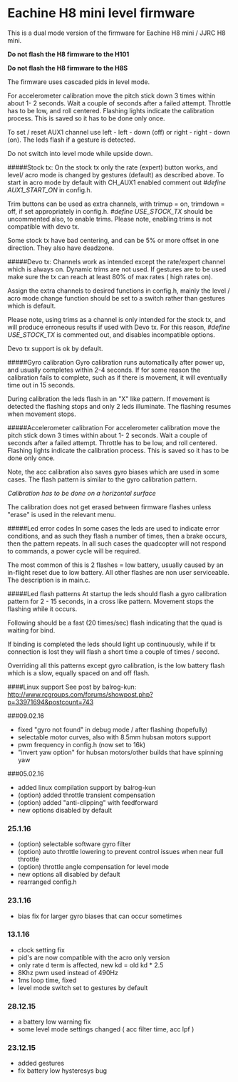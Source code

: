 # Eachine H8 mini level firmware

This is a dual mode version of the firmware for Eachine H8 mini / JJRC H8 mini.

**Do not flash the H8 firmware to the H101**

**Do not flash the H8 firmware to the H8S**

The firmware uses cascaded pids in level mode.

For accelerometer calibration move the pitch stick down 3 times within about 1- 2 seconds. Wait a couple of seconds after a failed attempt. Throttle has to be low, and roll centered. Flashing lights indicate the calibration process. This is saved so it has to be done only once.

To set / reset AUX1 channel use left - left - down (off) or right - right - down (on). The leds flash if a gesture is detected.

Do not switch into level mode while upside down.

#####Stock tx:
On the stock tx only the rate (expert) button works, and level/ acro mode is changed by gestures (default) as described above.
To start in acro mode by default with CH_AUX1 enabled comment out *#define AUX1_START_ON* in config.h.

Trim buttons can be used as extra channels, with trimup = on, trimdown = off, if set appropriately in config.h. *#define USE_STOCK_TX* should be uncommented also, to enable trims. Please note, enabling trims is not compatible with devo tx.

Some stock tx have bad centering, and can be 5% or more offset in one direction. They also have deadzone.

#####Devo tx:
Channels work as intended except the rate/expert channel which is always on. Dynamic trims are not used. If gestures are to be used make sure the tx can reach at least 80% of max rates ( high rates on).

Assign the extra channels to desired functions in config.h, mainly the level / acro mode change function should be set to a switch rather than gestures which is default.

Please note, using trims as a channel is only intended for the stock tx, and will produce erroneous results if used with Devo tx. For this reason, *#define USE_STOCK_TX* is commented out, and disables incompatible options.
 
Devo tx support is ok by default. 

#####Gyro calibration
Gyro calibration runs automatically after power up, and usually completes within 2-4 seconds. If for some reason the calibration fails to complete, such as if there is movement, it will eventually time out in 15 seconds.

During calibration the leds flash in an "X" like pattern. If movement is detected the flashing stops and only 2 leds illuminate. The flashing resumes when movement stops.

#####Accelerometer calibration
For accelerometer calibration move the pitch stick down 3 times within about 1- 2 seconds. Wait a couple of seconds after a failed attempt. Throttle has to be low, and roll centered. Flashing lights indicate the calibration process. This is saved so it has to be done only once.

Note, the acc calibration also saves gyro biases which are used in some cases. The flash pattern is similar to the gyro calibration pattern.

*Calibration has to be done on a horizontal surface*

The calibration does not get erased between firmware flashes unless "erase" is used in the relevant menu.

#####Led error codes
In some cases the leds are used to indicate error conditions, and as such they flash a number of times, then a brake occurs, then the pattern repeats. In all such cases the quadcopter will not respond to commands, a power cycle will be required.

The most common of this is 2 flashes = low battery, usually caused by an in-flight reset due to low battery. All other flashes are non user serviceable. The description is in main.c.

#####Led flash patterns
At startup the leds should flash a gyro calibration pattern for 2 - 15 seconds, in a cross like pattern. Movement stops the flashing while it occurs.

Following should be a fast (20 times/sec) flash indicating that the quad is waiting for bind. 

If binding is completed the leds should light up continuously, while if tx connection is lost they will flash a short time a couple of times / second.

Overriding all this patterns except gyro calibration, is the low battery flash which is a slow, equally spaced on and off flash. 


####Linux support
See post by balrog-kun:
http://www.rcgroups.com/forums/showpost.php?p=33971694&postcount=743


###09.02.16
* fixed "gyro not found" in debug mode / after flashing (hopefully)
* selectable motor curves, also with 8.5mm hubsan motors support
* pwm frequency in config.h (now set to 16k)
* "invert yaw option" for hubsan motors/other builds that have spinning yaw

###05.02.16
* added linux compilation support by balrog-kun
* (option) added throttle transient compensation 
* (option) added "anti-clipping" with feedforward 
* new options disabled by default

### 25.1.16
* (option) selectable software gyro filter
* (option) auto throttle lowering to prevent control issues when near full throttle
* (option) throttle angle compensation for level mode
* new options all disabled by default
* rearranged config.h

### 23.1.16
* bias fix for larger gyro biases that can occur sometimes 

### 13.1.16
* clock setting fix
* pid's are now compatible with the acro only version 
* only rate d term is affected, new kd = old kd * 2.5
* 8Khz pwm used instead of 490Hz
* 1ms loop time, fixed
* level mode switch set to gestures by default

### 28.12.15
* a battery low warning fix
* some level mode settings changed ( acc filter time, acc lpf )

### 23.12.15
* added gestures
* fix battery low hysteresys bug

